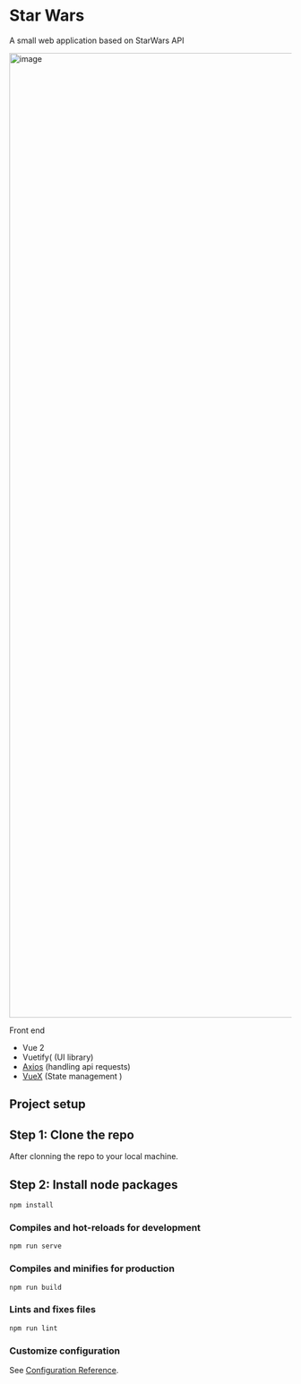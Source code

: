 # Star Wars

A small web application based on StarWars API

<img width="1723" alt="image" src="https://user-images.githubusercontent.com/15151953/187018781-a68968ef-5127-4571-add1-132018a407c0.png">


Front end
 -  Vue 2
 -  Vuetify( (UI library) 
 - [Axios](https://www.npmjs.com/package/axios) (handling api requests)
 - [VueX](https://vuex.vuejs.org/) (State management )


## Project setup

## Step 1: Clone the repo

After clonning the repo to your local machine. 

## Step 2: Install node packages
```
npm install
```

### Compiles and hot-reloads for development
```
npm run serve
```

### Compiles and minifies for production
```
npm run build
```

### Lints and fixes files
```
npm run lint
```

### Customize configuration
See [Configuration Reference](https://cli.vuejs.org/config/).
